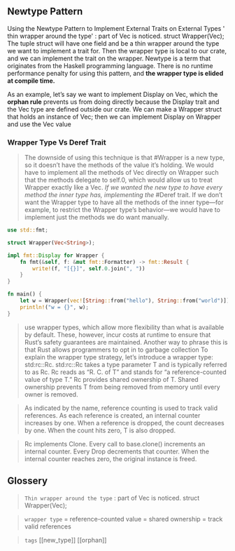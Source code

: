 ## Newtype Pattern
Using the Newtype Pattern to Implement External Traits on External Types
' thin wrapper around the type' : part of Vec<String> is noticed. struct Wrapper(Vec<String>); 
The tuple struct will have one field and be a thin wrapper around the type we want to implement a trait for. Then the wrapper type is local to our crate, and we can implement the trait on the wrapper. Newtype is a term that originates from the Haskell programming language. There is no runtime performance penalty for using this pattern, and **the wrapper type is elided at compile time.**

As an example, let’s say we want to implement Display on Vec<T>, which the **orphan rule** prevents us from doing directly because the Display trait and the Vec<T> type are defined outside our crate. We can make a Wrapper struct that holds an instance of Vec<T>; then we can implement Display on Wrapper and use the Vec<T> value

### Wrapper Type Vs Deref Trait

> The downside of using this technique is that #Wrapper is a new type, so it doesn’t have the methods of the value it’s holding. We would have to implement all the methods of Vec<T> directly on Wrapper such that the methods delegate to self.0, which would allow us to treat Wrapper exactly like a Vec<T>. *If we wanted the new type to have every method the inner type has, implementing the* #Deref trait.
> If we don’t want the Wrapper type to have all the methods of the inner type—for example, to restrict the Wrapper type’s behavior—we would have to implement just the methods we do want manually.

```rust
use std::fmt;

struct Wrapper(Vec<String>);

impl fmt::Display for Wrapper {
    fn fmt(&self, f: &mut fmt::Formatter) -> fmt::Result {
        write!(f, "[{}]", self.0.join(", "))
    }
}

fn main() {
    let w = Wrapper(vec![String::from("hello"), String::from("world")]);
    println!("w = {}", w);
}
```

> use wrapper types, which allow more flexibility than what is available by default. These, however, incur costs at runtime to ensure that Rust’s safety guarantees are maintained. Another way to phrase this is that Rust allows programmers to opt in to garbage collection
> To explain the wrapper type strategy, let’s introduce a wrapper type: std:rc::Rc. std:rc::Rc takes a type parameter T and is typically referred to as Rc<T>. Rc<T> reads as “R. C. of T” and stands for “a reference-counted value of type T.” Rc<T> provides shared ownership of T. Shared ownership prevents T from being removed from memory until every owner is removed.

> As indicated by the name, reference counting is used to track valid references. As each reference is created, an internal counter increases by one. When a reference is dropped, the count decreases by one. When the count hits zero, T is also dropped.

> Rc<T> implements Clone. Every call to base.clone() increments an internal counter. Every Drop decrements that counter. When the internal counter reaches zero, the original instance is freed.

## Glossery

> `Thin wrapper around the type` : part of Vec<String> is noticed. struct Wrapper(Vec<String>);       

> `wrapper type` = reference-counted value = shared ownership = track valid references

> `tags` [[new_type]] [[orphan]]
